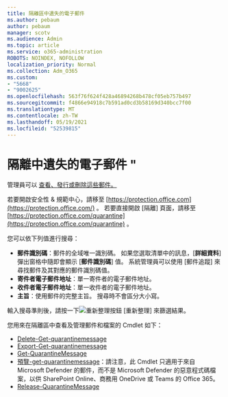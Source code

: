 ```yaml
---
title: 隔離區中遺失的電子郵件
ms.author: pebaum
author: pebaum
manager: scotv
ms.audience: Admin
ms.topic: article
ms.service: o365-administration
ROBOTS: NOINDEX, NOFOLLOW
localization_priority: Normal
ms.collection: Adm_O365
ms.custom:
- "5668"
- "9002625"
ms.openlocfilehash: 563f76f624f428a46894268b478cf05eb757b497
ms.sourcegitcommit: f4866e94918c7b591ad0cd3b58169d340bcc7f00
ms.translationtype: MT
ms.contentlocale: zh-TW
ms.lasthandoff: 05/19/2021
ms.locfileid: "52539815"
---
```

# <a name="missing-emails-in-quarantine"></a>隔離中遺失的電子郵件 "

管理員可以 [查看、發行或刪除這些郵件。](/microsoft-365/security/office-365-security/manage-quarantined-messages-and-files)

若要開啟安全性 & 規範中心，請移至 [https://protection.office.com](https://protection.office.com/) 。 若要直接開啟 [隔離] 頁面，請移至 [https://protection.office.com/quarantine](https://protection.office.com/quarantine) 。  

您可以依下列值進行搜尋：  

- **郵件識別碼**：郵件的全域唯一識別碼。 如果您選取清單中的訊息，[**詳細資料**] 彈出窗格中隨即會顯示 [**郵件識別碼**] 值。 系統管理員可以使用 [郵件追蹤][](/microsoft-365/security/office-365-security/message-trace-scc) 來尋找郵件及其對應的郵件識別碼值。
- **寄件者電子郵件地址**：單一寄件者的電子郵件地址。
- **收件者電子郵件地址**：單一收件者的電子郵件地址。
- **主旨**：使用郵件的完整主旨。 搜尋時不會區分大小寫。

輸入搜尋準則後，請按一下![重新整理按鈕](/microsoft-365/media/scc-quarantine-refresh.png?view=o365-worldwide) [重新整理] 來篩選結果。

您用來在隔離區中查看及管理郵件和檔案的 Cmdlet 如下：
- [Delete-Get-quarantinemessage](/powershell/module/exchange/delete-quarantinemessage)
- [Export-Get-quarantinemessage](/powershell/module/exchange/export-quarantinemessage)
- [Get-QuarantineMessage](/powershell/module/exchange/get-quarantinemessage)
- [預覽-get-quarantinemessage](/powershell/module/exchange/preview-quarantinemessage)：請注意，此 Cmdlet 只適用于來自 Microsoft Defender 的郵件，而不是 Microsoft Defender 的惡意程式碼檔案，以供 SharePoint Online、商務用 OneDrive 或 Teams 的 Office 365。
- [Release-QuarantineMessage](/powershell/module/exchange/release-quarantinemessage)